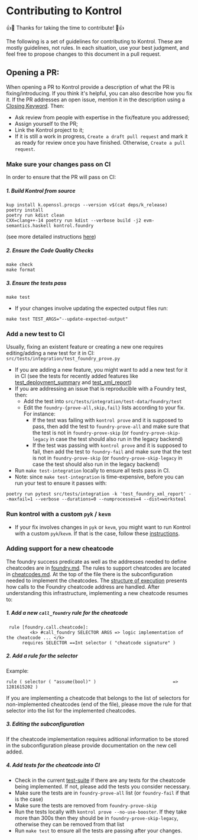 # Contributing to Kontrol

:+1::tada: Thanks for taking the time to contribute! :tada::+1:

The following is a set of guidelines for contributing to Kontrol. These are mostly guidelines, not rules. In each situation, use your best judgment, and feel free to propose changes to this document in a pull request.

## Opening a PR:
When opening a PR to Kontrol provide a description of what the PR is fixing/introducing. If you think it's helpful, you can also describe how you fix it. If the PR addresses an open issue, mention it in the description using a [Closing Keyword](https://docs.github.com/en/issues/tracking-your-work-with-issues/linking-a-pull-request-to-an-issue). Then:
  - Ask review from people with expertise in the fix/feature you addressed;
  - Assign yourself to the PR;
  - Link the Kontrol project to it;
  - If it is still a work in progress, `Create a draft pull request` and mark it as ready for review once you have finished. Otherwise, `Create a pull request`. 

### Make sure your changes pass on CI
In order to ensure that the PR will pass on CI:
##### 1. Build Kontrol from source
```
kup install k.openssl.procps --version v$(cat deps/k_release)
poetry install
poetry run kdist clean
CXX=clang++-14 poetry run kdist --verbose build -j2 evm-semantics.haskell kontrol.foundry
```
(see more detailed instructions [here](https://github.com/runtimeverification/kontrol?tab=readme-ov-file#build-from-source))

##### 2. Ensure the Code Quality Checks
```
make check
make format
```
##### 3. Ensure the tests pass
```
make test
```
- If your changes involve updating the expected output files run:
```
make test TEST_ARGS="--update-expected-output"
```

### Add a new test to CI
  Usually, fixing an existent feature or creating a new one requires editing/adding a new test for it in CI:  `src/tests/integration/test_foundry_prove.py`
  - If you are adding a new feature, you might want to add a new test for it in CI (see the tests for recently added features like [test_deployment_summary](https://github.com/runtimeverification/kontrol/blob/0c18ea7e846f9278624007c8072326d1ea1f95df/src/tests/integration/test_foundry_prove.py#L603) and [test_xml_report](https://github.com/runtimeverification/kontrol/blob/0c18ea7e846f9278624007c8072326d1ea1f95df/src/tests/integration/test_foundry_prove.py#L743))
  - If you are addressing an issue that is reproducible with a Foundry test, then:
    - Add the test into `src/tests/integration/test-data/foundry/test`
    - Edit the `foundry-{prove-all,skip,fail}` lists according to your fix. For instance:
      - If the test was failing with `kontrol prove` and it is supposed to pass, then add the test to `foundry-prove-all` and make sure that the test is not in `foundry-prove-skip` (or `foundry-prove-skip-legacy` in case the test should also run in the legacy backend)
      - If the test was passing with `kontrol prove` and it is supposed to fail, then add the test to `foundry-fail` and make sure that the test is not in `foundry-prove-skip` (or `foundry-prove-skip-legacy` in case the test should also run in the legacy backend)
  - Run `make test-integration` locally to ensure all tests pass in CI.
  - Note: since `make test-integration` is time-expensive, before you can run your test to ensure it passes with: 
```
poetry run pytest src/tests/integration -k 'test_foundry_xml_report' --maxfail=1 --verbose --durations=0 --numprocesses=4 --dist=worksteal
```

### Run kontrol with a custom `pyk` / `kevm`
- If your fix involves changes in `pyk` or `kevm`, you might want to run Kontrol with a custom `pyk`/`kevm`. If that is the case, follow these [instructions](https://github.com/runtimeverification/kontrol/issues/319).

### Adding support for a new cheatcode
The foundry success predicate as well as the addresses needed to define cheatcodes are in [foundry.md](https://github.com/runtimeverification/kontrol/blob/master/src/kontrol/kdist/foundry.md).  The rules to support cheatcodes are located in [cheatcodes.md](https://github.com/runtimeverification/kontrol/blob/master/src/kontrol/kdist/cheatcodes.md). At the top of the file there is the subconfiguration needed to implement the cheatcodes. The [structure of execution](https://github.com/runtimeverification/kontrol/blob/master/src/kontrol/kdist/cheatcodes.md#structure-of-execution) presents how calls to the Foundry cheatcode address are handled. After understanding this infrastructure, implementing a new cheatcode resumes to:
##### 1. Add a new `call_foundry` rule for the cheatcode
```k
 rule [foundry.call.cheatcode]:
         <k> #call_foundry SELECTOR ARGS => logic implementation of the cheatcode ... </k>
      requires SELECTOR ==Int selector ( "cheatcode signature" )
```

##### 2. Add a rule for the selector
Example:
```k
rule ( selector ( "assume(bool)" )                             => 1281615202 )
```
If you are implementing a cheatcode that belongs to the list of selectors for non-implemented cheatcodes (end of the file), please move the rule for that selector into the list for the implemented cheatcodes.

##### 3. Editing the subconfiguration
If the cheatcode implementation requires aditional information to be stored in the subconfiguration please provide documentation on the new cell added. 

##### 4. Add tests for the cheatcode into CI
- Check in the current [test-suite](https://github.com/runtimeverification/kontrol/tree/master/src/tests/integration/test-data/foundry/test) if there are any tests for the cheatcode being implemented. If not, please add the tests you consider necessary. 
- Make sure the tests are in `foundry-prove-all` list (or `foundry-fail` if that is the case)
- Make sure the tests are removed from `foundry-prove-skip`
- Run the tests locally with `kontrol prove --no-use-booster`. If they take more than 300s then they should be in `foundry-prove-skip-legacy`, otherwise they can be removed from that list
- Run `make test` to ensure all the tests are passing after your changes.